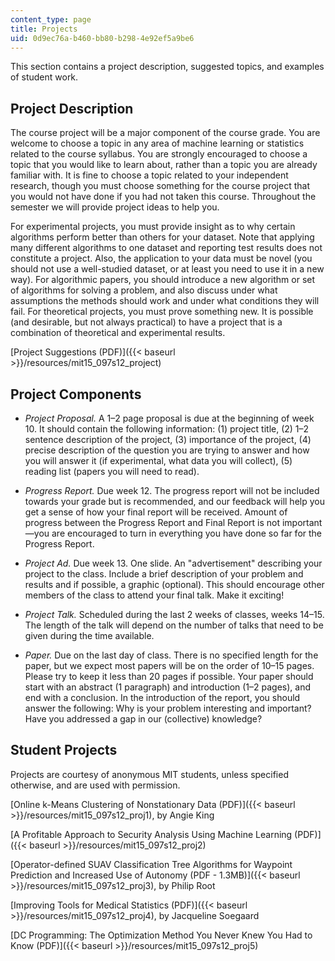 ```yaml
---
content_type: page
title: Projects
uid: 0d9ec76a-b460-bb80-b298-4e92ef5a9be6
---
```


This section contains a project description, suggested topics, and examples of student work.

Project Description
-------------------

The course project will be a major component of the course grade. You are welcome to choose a topic in any area of machine learning or statistics related to the course syllabus. You are strongly encouraged to choose a topic that you would like to learn about, rather than a topic you are already familiar with. It is fine to choose a topic related to your independent research, though you must choose something for the course project that you would not have done if you had not taken this course. Throughout the semester we will provide project ideas to help you.

For experimental projects, you must provide insight as to why certain algorithms perform better than others for your dataset. Note that applying many different algorithms to one dataset and reporting test results does not constitute a project. Also, the application to your data must be novel (you should not use a well-studied dataset, or at least you need to use it in a new way). For algorithmic papers, you should introduce a new algorithm or set of algorithms for solving a problem, and also discuss under what assumptions the methods should work and under what conditions they will fail. For theoretical projects, you must prove something new. It is possible (and desirable, but not always practical) to have a project that is a combination of theoretical and experimental results.

[Project Suggestions (PDF)]({{< baseurl >}}/resources/mit15_097s12_project)

Project Components
------------------

*   _Project Proposal._ A 1–2 page proposal is due at the beginning of week 10. It should contain the following information: (1) project title, (2) 1–2 sentence description of the project, (3) importance of the project, (4) precise description of the question you are trying to answer and how you will answer it (if experimental, what data you will collect), (5) reading list (papers you will need to read).
    
*   _Progress Report._ Due week 12. The progress report will not be included towards your grade but is recommended, and our feedback will help you get a sense of how your final report will be received. Amount of progress between the Progress Report and Final Report is not important—you are encouraged to turn in everything you have done so far for the Progress Report.
    
*   _Project Ad._ Due week 13. One slide. An "advertisement" describing your project to the class. Include a brief description of your problem and results and if possible, a graphic (optional). This should encourage other members of the class to attend your final talk. Make it exciting!
    
*   _Project Talk._ Scheduled during the last 2 weeks of classes, weeks 14–15. The length of the talk will depend on the number of talks that need to be given during the time available.
    
*   _Paper._ Due on the last day of class. There is no specified length for the paper, but we expect most papers will be on the order of 10–15 pages. Please try to keep it less than 20 pages if possible. Your paper should start with an abstract (1 paragraph) and introduction (1–2 pages), and end with a conclusion. In the introduction of the report, you should answer the following: Why is your problem interesting and important? Have you addressed a gap in our (collective) knowledge?
    

Student Projects
----------------

Projects are courtesy of anonymous MIT students, unless specified otherwise, and are used with permission.

[Online k-Means Clustering of Nonstationary Data (PDF)]({{< baseurl >}}/resources/mit15_097s12_proj1), by Angie King

[A Profitable Approach to Security Analysis Using Machine Learning (PDF)]({{< baseurl >}}/resources/mit15_097s12_proj2)

[Operator-defined SUAV Classification Tree Algorithms for Waypoint Prediction and Increased Use of Autonomy (PDF - 1.3MB)]({{< baseurl >}}/resources/mit15_097s12_proj3), by Philip Root

[Improving Tools for Medical Statistics (PDF)]({{< baseurl >}}/resources/mit15_097s12_proj4), by Jacqueline Soegaard

[DC Programming: The Optimization Method You Never Knew You Had to Know (PDF)]({{< baseurl >}}/resources/mit15_097s12_proj5)